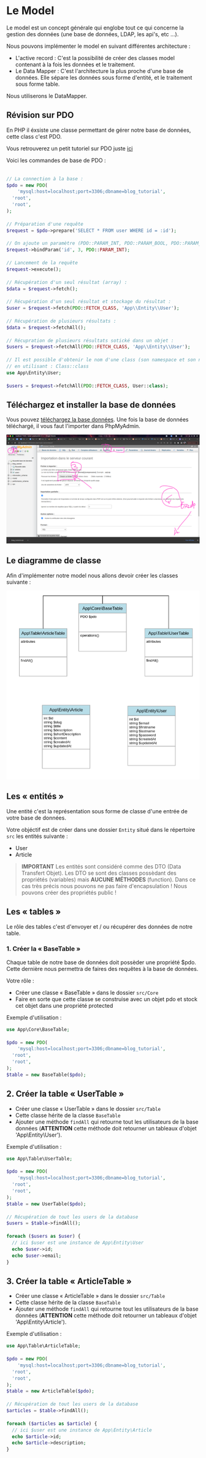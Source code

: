 # Le Model

Le model est un concept générale qui englobe tout ce qui concerne la gestion
des données (une base de données, LDAP, les api's, etc ...).

Nous pouvons implémenter le model en suivant différentes architecture :

- L'active record : C'est la possibilité de créer des classes model contenant
  à la fois les données et le traitement.
- Le Data Mapper : C'est l'architecture la plus proche d'une base de données.
  Elle sépare les données sous forme d'entité, et le traitement sous forme
  table.

Nous utiliserons le DataMapper.

## Révision sur PDO

En PHP il éxsiste une classe permettant de gérer notre base de données,
cette class c'est PDO.

Vous retrouverez un petit tutoriel sur PDO juste [ici](https://openclassrooms.com/fr/courses/918836-concevez-votre-site-web-avec-php-et-mysql/914293-accedez-aux-donnees-en-php-avec-pdo)

Voici les commandes de base de PDO :

```php

// La connection à la base :
$pdo = new PDO(
	'mysql:host=localhost;port=3306;dbname=blog_tutorial',
  'root',
  'root',
);

// Préparation d'une requête
$request = $pdo->prepare('SELECT * FROM user WHERE id = :id');

// On ajoute un paramètre (PDO::PARAM_INT, PDO::PARAM_BOOL, PDO::PARAM_STR):
$request->bindParam('id', 3, PDO::PARAM_INT);

// Lancement de la requête
$request->execute();

// Récupération d'un seul résultat (array) :
$data = $request->fetch();

// Récupération d'un seul résultat et stockage du résultat :
$user = $request->fetch(PDO::FETCH_CLASS, 'App\\Entity\\User');

// Récupération de plusieurs résultats :
$data = $request->fetchAll();

// Récupration de plusieurs résultats sotické dans un objet :
$users = $request->fetchAll(PDO::FETCH_CLASS, 'App\\Entity\\User');

// Il est possible d'obtenir le nom d'une class (son namespace et son nom)
// en utilisant : Class::class
use App\Entity\User;

$users = $request->fetchAll(PDO::FETCH_CLASS, User::class);
```

## Téléchargez et installer la base de données

Vous pouvez [téléchargez la base données](./../blog_tutorial.sql). Une fois la base de données
téléchargé, il vous faut l'importer dans PhpMyAdmin.

![Php My Admin](./../phpmyadmin.png)

## Le diagramme de classe

Afin d'implémenter notre model nous allons devoir créer les classes suivante :

![Diagramme de classe](./../uml.png)

## Les « entités »

Une entité c'est la représentation sous forme de classe d'une entrée de votre base de données.

Votre objéctif est de créer dans une dossier `Entity` situé dans le répertoire `src` les entités
suivante :

- User
- Article

> **IMPORTANT**
> Les entités sont considéré comme des DTO (Data Transfert Objet). Les DTO se sont des classes
> possèdant des propriétés (variables) mais **AUCUNE MÉTHODES** (function). Dans ce cas très précis
> nous pouvons ne pas faire d'encapsulation ! Nous pouvons créer des propriétés public !

## Les « tables »

Le rôle des tables c'est d'envoyer et / ou récupérer des données de notre table.

### 1. Créer la « BaseTable »

Chaque table de notre base de données doit possèder une propriété $pdo. Cette dernière
nous permettra de faires des requêtes à la base de données.

Votre rôle :

- Créer une classe « BaseTable » dans le dossier `src/Core`
- Faire en sorte que cette classe se construise avec un objet pdo et stock
  cet objet dans une propriété protected

Exemple d'utilisation :

```php
use App\Core\BaseTable;

$pdo = new PDO(
	'mysql:host=localhost;port=3306;dbname=blog_tutorial',
  'root',
  'root',
);
$table = new BaseTable($pdo);
```

## 2. Créer la table « UserTable »

- Créer une classe « UserTable » dans le dossier `src/Table`
- Cette classe hérite de la classe `BaseTable`
- Ajouter une méthode `findAll` qui retourne tout les utilisateurs de la base données
  (**ATTENTION** cette méthode doit retourner un tableaux d'objet 'App\Entity\User').

Exemple d'utilisation :

```php
use App\Table\UserTable;

$pdo = new PDO(
	'mysql:host=localhost;port=3306;dbname=blog_tutorial',
  'root',
  'root',
);
$table = new UserTable($pdo);

// Récupération de tout les users de la database
$users = $table->findAll();

foreach ($users as $user) {
  // ici $user est une instance de App\Entity\User
  echo $user->id;
  echo $user->email;
}
```

## 3. Créer la table « ArticleTable »

- Créer une classe « ArticleTable » dans le dossier `src/Table`
- Cette classe hérite de la classe `BaseTable`
- Ajouter une méthode `findAll` qui retourne tout les utilisateurs de la base données
  (**ATTENTION** cette méthode doit retourner un tableaux d'objet 'App\Entity\Article').

Exemple d'utilisation :

```php
use App\Table\ArticleTable;

$pdo = new PDO(
	'mysql:host=localhost;port=3306;dbname=blog_tutorial',
  'root',
  'root',
);
$table = new ArticleTable($pdo);

// Récupération de tout les users de la database
$articles = $table->findAll();

foreach ($articles as $article) {
  // ici $user est une instance de App\Entity\Article
  echo $article->id;
  echo $article->description;
}
```
